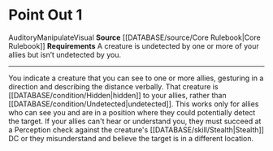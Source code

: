 ﻿---
actions: '[one-action]'
id: '97'
name: Point Out
rarity: Common
requirement: "A creature is undetected by one or more of your allies but isn\u2019\
  t undetected by you."
source: '[[DATABASE/source/Core Rulebook|Core Rulebook]]'
trait:
- '[[DATABASE/trait/Auditory|Auditory]]'
- '[[DATABASE/trait/Manipulate|Manipulate]]'
- '[[DATABASE/trait/Visual|Visual]]'
type: Action

---
# Point Out <span class="action-icon">1</span>

<span class="item-trait">Auditory</span><span class="item-trait">Manipulate</span><span class="item-trait">Visual</span>
**Source** [[DATABASE/source/Core Rulebook|Core Rulebook]] 
**Requirements** A creature is undetected by one or more of your allies but isn’t undetected by you.

---
You indicate a creature that you can see to one or more allies, gesturing in a direction and describing the distance verbally. That creature is [[DATABASE/condition/Hidden|hidden]] to your allies, rather than [[DATABASE/condition/Undetected|undetected]]. This works only for allies who can see you and are in a position where they could potentially detect the target. If your allies can't hear or understand you, they must succeed at a Perception check against the creature's [[DATABASE/skill/Stealth|Stealth]] DC or they misunderstand and believe the target is in a different location.